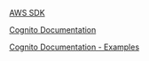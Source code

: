 

[AWS SDK](https://github.com/aws/aws-sdk-js)

[Cognito Documentation](https://github.com/aws/amazon-cognito-js)

[Cognito Documentation - Examples](https://github.com/aws/amazon-cognito-identity-js/blob/master/README.md)


